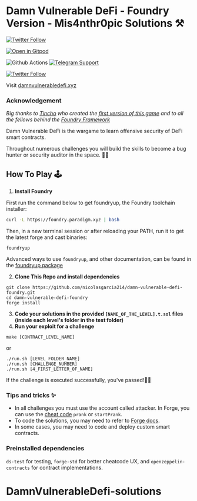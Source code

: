 # Damn Vulnerable DeFi - Foundry Version - Mis4nthr0pic Solutions ⚒️

[![Twitter Follow](https://img.shields.io/twitter/follow/@mis4nthr0pic?label=Follow%20me%20%40mis4nthr0pic&style=social)](https://twitter.com/@mis4nthr0pic)


[![Open in Gitpod](https://gitpod.io/button/open-in-gitpod.svg)](https://gitpod.io/#https://github.com/nicolasgarcia214/damn-vulnerable-defi-foundry)

![Github Actions][gha-badge] [![Telegram Support][tg-support-badge]][tg-support-url]

[gha-badge]: https://img.shields.io/github/workflow/status/nicolasgarcia214/damn-vulnerable-defi-foundry/CI
[tg-support-badge]: https://img.shields.io/endpoint?color=neon&logo=telegram&label=support&style=flat-square&url=https%3A%2F%2Ftg.sumanjay.workers.dev%2Ffoundry_support
[tg-support-url]: https://t.me/foundry_support

[![Twitter Follow](https://img.shields.io/twitter/follow/ngp2311?label=Follow%20me%20%40ngp2311&style=social)](https://twitter.com/ngp2311)

Visit [damnvulnerabledefi.xyz](https://damnvulnerabledefi.xyz)

### Acknowledgement
*Big thanks to [Tincho](https://twitter.com/tinchoabbate) who created the [first version of this game](https://github.com/tinchoabbate/damn-vulnerable-defi/tree/v2.0.0) and to all the fellows behind the [Foundry Framework](https://github.com/gakonst/foundry/graphs/contributors)*

Damn Vulnerable DeFi is the wargame to learn offensive security of DeFi smart contracts.

Throughout numerous challenges you will build the skills to become a bug hunter or security auditor in the space. 🕵️‍♂️

## How To Play 🕹️

1.  **Install Foundry**

First run the command below to get foundryup, the Foundry toolchain installer:

``` bash
curl -L https://foundry.paradigm.xyz | bash
```

Then, in a new terminal session or after reloading your PATH, run it to get the latest forge and cast binaries:

``` console
foundryup
```
Advanced ways to use `foundryup`, and other documentation, can be found in the [foundryup package](./foundryup/README.md)

2. **Clone This Repo and install dependencies**
``` 
git clone https://github.com/nicolasgarcia214/damn-vulnerable-defi-foundry.git
cd damn-vulnerable-defi-foundry
forge install
```
3. **Code your solutions in the provided `[NAME_OF_THE_LEVEL].t.sol` files (inside each level's folder in the test folder)**
4. **Run your exploit for a challenge**
```
make [CONTRACT_LEVEL_NAME]
```
or
```
./run.sh [LEVEL_FOLDER_NAME]
./run.sh [CHALLENGE_NUMBER]
./run.sh [4_FIRST_LETTER_OF_NAME] 
```
If the challenge is executed successfully, you've passed!🙌🙌

### Tips and tricks ✨
- In all challenges you must use the account called attacker. In Forge, you can use the [cheat code](https://github.com/gakonst/foundry/tree/master/forge#cheat-codes) `prank` or `startPrank`.
- To code the solutions, you may need to refer to [Forge docs](https://onbjerg.github.io/foundry-book/forge/index.html).
- In some cases, you may need to code and deploy custom smart contracts.

### Preinstalled dependencies

`ds-test` for testing, `forge-std` for better cheatcode UX, and `openzeppelin-contracts` for contract implementations.
# DamnVulnerableDefi-solutions
